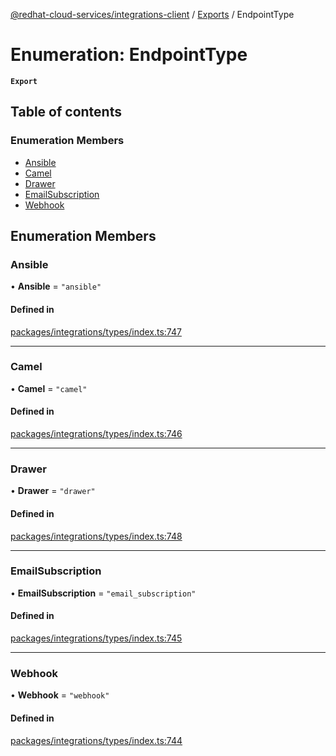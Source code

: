 [@redhat-cloud-services/integrations-client](../README.md) / [Exports](../modules.md) / EndpointType

# Enumeration: EndpointType

**`Export`**

## Table of contents

### Enumeration Members

- [Ansible](EndpointType.md#ansible)
- [Camel](EndpointType.md#camel)
- [Drawer](EndpointType.md#drawer)
- [EmailSubscription](EndpointType.md#emailsubscription)
- [Webhook](EndpointType.md#webhook)

## Enumeration Members

### Ansible

• **Ansible** = ``"ansible"``

#### Defined in

[packages/integrations/types/index.ts:747](https://github.com/RedHatInsights/javascript-clients/blob/master/packages/integrations/types/index.ts#L747)

___

### Camel

• **Camel** = ``"camel"``

#### Defined in

[packages/integrations/types/index.ts:746](https://github.com/RedHatInsights/javascript-clients/blob/master/packages/integrations/types/index.ts#L746)

___

### Drawer

• **Drawer** = ``"drawer"``

#### Defined in

[packages/integrations/types/index.ts:748](https://github.com/RedHatInsights/javascript-clients/blob/master/packages/integrations/types/index.ts#L748)

___

### EmailSubscription

• **EmailSubscription** = ``"email_subscription"``

#### Defined in

[packages/integrations/types/index.ts:745](https://github.com/RedHatInsights/javascript-clients/blob/master/packages/integrations/types/index.ts#L745)

___

### Webhook

• **Webhook** = ``"webhook"``

#### Defined in

[packages/integrations/types/index.ts:744](https://github.com/RedHatInsights/javascript-clients/blob/master/packages/integrations/types/index.ts#L744)
